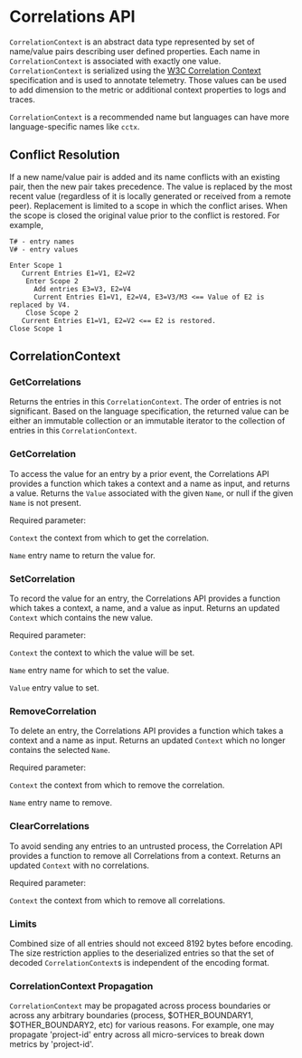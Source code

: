 # Correlations API

`CorrelationContext` is an abstract data type represented by set of name/value pairs describing user
defined properties. Each name in `CorrelationContext` is associated with exactly one value.
`CorrelationContext` is serialized using the [W3C Correlation Context](https://w3c.github.io/correlation-context/) specification and is
used to annotate telemetry. Those values can be used to add dimension to the metric or
additional context properties to logs and traces.

`CorrelationContext` is a recommended name but languages can have more
language-specific names like `cctx`.

## Conflict Resolution

If a new name/value pair is added and its name conflicts with an existing pair, then the new pair takes precedence. The value
is replaced by the most recent value (regardless of it is locally generated or received from a remote peer). Replacement is limited to a
scope in which the conflict arises. When the scope is closed the original value prior to the conflict is restored. For example,

```
T# - entry names
V# - entry values

Enter Scope 1
   Current Entries E1=V1, E2=V2
    Enter Scope 2
      Add entries E3=V3, E2=V4
      Current Entries E1=V1, E2=V4, E3=V3/M3 <== Value of E2 is replaced by V4.
    Close Scope 2
   Current Entries E1=V1, E2=V2 <== E2 is restored.
Close Scope 1
```

## CorrelationContext

### GetCorrelations

Returns the entries in this `CorrelationContext`. The order of entries is not
significant. Based on the language specification, the returned value can be
either an immutable collection or an immutable iterator to the collection of
entries in this `CorrelationContext`.

### GetCorrelation

To access the value for an entry by a prior event, the Correlations API
provides a function which takes a context and a name as input, and returns a
value. Returns the `Value` associated with the given `Name`, or null
if the given `Name` is not present.

Required parameter:

`Context` the context from which to get the correlation.

`Name` entry name to return the value for.

### SetCorrelation

To record the value for an entry, the Correlations API provides a function which
takes a context, a name, and a value as input. Returns an updated `Context` which
contains the new value.

Required parameter:

`Context` the context to which the value will be set.

`Name` entry name for which to set the value.

`Value` entry value to set.

### RemoveCorrelation

To delete an entry, the Correlations API provides a function which takes a context
and a name as input. Returns an updated `Context` which no longer contains the selected `Name`.

Required parameter:

`Context` the context from which to remove the correlation.

`Name` entry name to remove.

### ClearCorrelations

To avoid sending any entries to an untrusted process, the Correlation API provides
a function to remove all Correlations from a context. Returns an updated `Context`
with no correlations.

Required parameter:

`Context` the context from which to remove all correlations.

### Limits

Combined size of all entries should not exceed 8192 bytes before encoding.
The size restriction applies to the deserialized entries so that the set of decoded
 `CorrelationContext`s is independent of the encoding format.

### CorrelationContext Propagation

`CorrelationContext` may be propagated across process boundaries or across any arbitrary boundaries
(process, $OTHER_BOUNDARY1, $OTHER_BOUNDARY2, etc) for various reasons.
For example, one may propagate 'project-id' entry across all micro-services to break down metrics
by 'project-id'.
